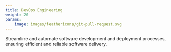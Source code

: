 ```yaml
---
title: DevOps Engineering
weight: 20
params:
    image: images/feathericons/git-pull-request.svg
---
```


Streamline and automate software development and deployment processes,
ensuring efficient and reliable software delivery.
